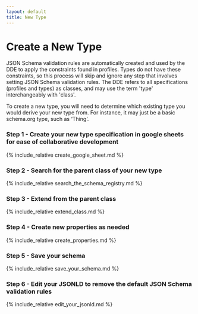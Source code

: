 ```yaml
---
layout: default
title: New Type
---
```


# Create a New Type
JSON Schema validation rules are automatically created and used by the DDE to apply the constraints found in profiles. Types do not have these constraints, so this process will skip and ignore any step that involves setting JSON Schema validation rules. The DDE refers to all specifications (profiles and types) as classes, and may use the term 'type' interchangeably with 'class'.

To create a new type, you will need to determine which existing type you would derive your new type from. For instance, it may just be a basic schema.org type, such as ‘Thing’.

### Step 1 - Create your new type specification in google sheets for ease of collaborative development
{% include_relative create_google_sheet.md %}

### Step 2 - Search for the parent class of your new type
{% include_relative search_the_schema_registry.md %}

### Step 3 - Extend from the parent class
{% include_relative extend_class.md %}

### Step 4 - Create new properties as needed
{% include_relative create_properties.md %}

### Step 5 - Save your schema
{% include_relative save_your_schema.md %}

### Step 6 - Edit your JSONLD to remove the default JSON Schema validation rules
{% include_relative edit_your_jsonld.md %}
